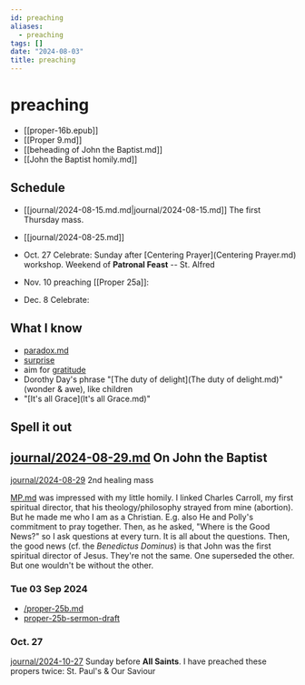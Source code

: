```yaml
---
id: preaching
aliases:
  - preaching
tags: []
date: "2024-08-03"
title: preaching
---
```


# preaching

- [[proper-16b.epub]]
- [[Proper 9.md]]
- [[beheading of John the Baptist.md]]
- [[John the Baptist homily.md]]

## Schedule

- [[journal/2024-08-15.md.md|journal/2024-08-15.md]] The first Thursday mass.
- [[journal/2024-08-25.md]]

- Oct. 27 Celebrate: Sunday after [Centering Prayer](Centering Prayer.md) workshop. Weekend of **Patronal Feast** -- St. Alfred
- Nov. 10 preaching [[Proper 25a]]:
- Dec. 8 Celebrate:

## What I know

- [paradox.md](paradox.md)
- [surprise](surprise.md)
- aim for [gratitude](gratitude.md)
- Dorothy Day's phrase "[The duty of delight](The duty of delight.md)" (wonder & awe), like children
- "[It's all Grace](It's all Grace.md)"

## Spell it out

## [journal/2024-08-29.md](journal/2024-08-29.md) On John the Baptist

[journal/2024-08-29](journal/2024-08-29.md) 2nd healing mass

[MP.md](MP.md) was impressed with my little homily. I linked Charles Carroll, my first spiritual director, that his theology/philosophy strayed from mine (abortion). But he made me who I am as a Christian. E.g. also He and Polly's commitment to pray together. Then, as he asked, "Where is the Good News?" so I ask questions at every turn. It is all about the questions. Then, the good news (cf. the _Benedictus Dominus_) is that John was the first spiritual director of Jesus. They're not the same. One superseded the other. But one wouldn't be without the other.

### Tue 03 Sep 2024

- [/proper-25b.md](/proper-25b.md)
- [proper-25b-sermon-draft](proper-25b-sermon-draft.md)

### Oct. 27

[journal/2024-10-27](journal/2024-10-27.md) Sunday before **All Saints**. I have preached these propers twice: St. Paul's & Our Saviour
